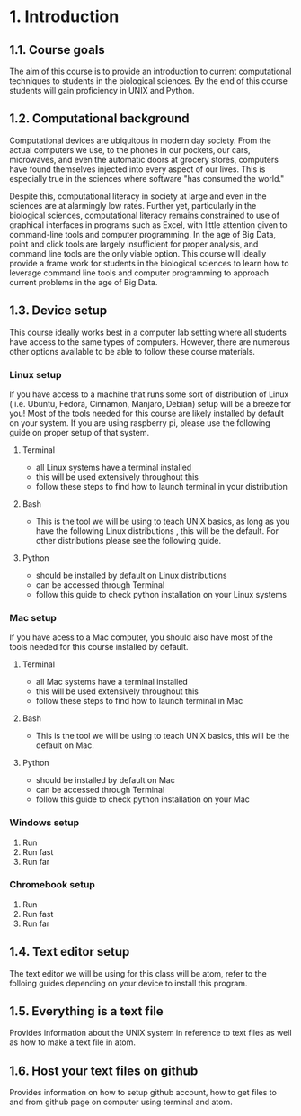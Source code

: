 # 1. Introduction

## 1.1. Course goals

The aim of this course is to provide an introduction to current computational techniques to students in the biological sciences. By the end of this course students will gain proficiency in UNIX and Python.

## 1.2. Computational background

Computational devices are ubiquitous in modern day society. From the actual computers we use, to the phones in our pockets, our cars, microwaves, and even the automatic doors at grocery stores, computers have found themselves injected into every aspect of our lives. This is especially true in the sciences where software "has consumed the world."

Despite this, computational literacy in society at large and even in the sciences are at alarmingly low rates. Further yet, particularly in the biological sciences, computational literacy remains constrained to use of graphical interfaces in programs such as Excel, with little attention given to command-line tools and computer programming. In the age of Big Data, point and click tools are largely insufficient for proper analysis, and command line tools are the only viable option. This course will ideally  provide a frame work for students in the biological sciences to learn how to leverage command line tools and computer programming to approach current problems in the age of Big Data.


## 1.3. Device setup

This course ideally works best in a computer lab setting where all students have access to the same types of computers. However, there are numerous other options available to be able to follow these course materials.

###  Linux setup

If you have access to a machine that runs some sort of distribution of Linux ( i.e. Ubuntu, Fedora, Cinnamon, Manjaro, Debian) setup will be a breeze for you! Most of the tools needed for this course are likely installed by default on your system. If you are using raspberry pi, please use the following guide on proper setup of that system.

1. Terminal
	* all Linux systems have a terminal installed
	* this will be used extensively throughout this
	* follow these steps to find how to launch terminal in your distribution

2. Bash
	* This is the tool we will be using to teach UNIX basics, as long as you have the following Linux distributions , this will be the default. For other distributions please see the following guide.
3. Python
	* should be installed by default on Linux distributions
	* can be accessed through Terminal
	* follow this guide to check python installation on your Linux systems

### Mac setup

If you have acess to a Mac computer, you should also have most of the tools needed for this course installed by default.

1. Terminal
	* all Mac systems have a terminal installed
	* this will be used extensively throughout this
	* follow these steps to find how to launch terminal in Mac

2. Bash
	* This is the tool we will be using to teach UNIX basics, this will be the default on Mac.

3. Python
	* should be installed by default on Mac
	* can be accessed through Terminal
	* follow this guide to check python installation on your Mac

### Windows setup

1. Run
2. Run fast
3. Run far

### Chromebook setup

1. Run
2. Run fast
3. Run far

## 1.4. Text editor setup

The text editor we will be using for this class will be atom, refer to the folloing guides depending on your device to install this program.


## 1.5. Everything is a text file

Provides information about the UNIX system in reference to text files as well as how to make a text file in atom.

## 1.6. Host your text files on github


Provides information on how to setup github account, how to get files to and from github page on computer using terminal and atom.
